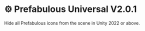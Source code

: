 ﻿# ⚙️ Prefabulous Universal V2.0.1

Hide all Prefabulous icons from the scene in Unity 2022 or above.
